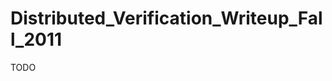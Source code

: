 Distributed\_Verification\_Writeup\_Fall\_2011
==============================================

TODO
